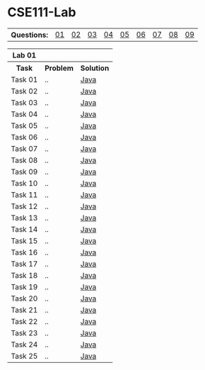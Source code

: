 # CSE111-Lab
<table>
  <tr>
    <th>Questions: </th>
    <td><a href="https://git.io/JvFcF">01</a></td>
    <td><a href="https://git.io/JvFcA">02</a></td>
    <td><a href="https://git.io/JvFcx">03</a></td>
    <td><a href="https://git.io/JvFCf">04</a></td>
    <td><a href="https://git.io/JvFCJ">05</a></td>
    <td><a href="https://git.io/JvFCk">06</a></td>
    <td><a href="https://git.io/JvFCL">07</a></td>
    <td><a href="https://git.io/JvFCt">08</a></td>
    <td><a href="https://git.io/JvFCO">09</a></td>
   </tr>
</table>

<table>
<tr><th>Lab 01</th></tr>
<tr>
  <th>Task</th><th>Problem</th><th>Solution</th>
    <tr><td>Task 01</td><td>..</td><td><a href="https://git.io/JvFcF">Java</a></td></tr>
    <tr><td>Task 02</td><td>..</td><td><a href="https://git.io/JvFcF">Java</a></td></tr>
    <tr><td>Task 03</td><td>..</td><td><a href="https://git.io/JvFcF">Java</a></td></tr>
    <tr><td>Task 04</td><td>..</td><td><a href="https://git.io/JvFcF">Java</a></td></tr>
    <tr><td>Task 05</td><td>..</td><td><a href="https://git.io/JvFcF">Java</a></td></tr>
    <tr><td>Task 06</td><td>..</td><td><a href="https://git.io/JvFcF">Java</a></td></tr>
    <tr><td>Task 07</td><td>..</td><td><a href="https://git.io/JvFcF">Java</a></td></tr>
    <tr><td>Task 08</td><td>..</td><td><a href="https://git.io/JvFcF">Java</a></td></tr>
    <tr><td>Task 09</td><td>..</td><td><a href="https://git.io/JvFcF">Java</a></td></tr>
    <tr><td>Task 10</td><td>..</td><td><a href="https://git.io/JvFcF">Java</a></td></tr>
    <tr><td>Task 11</td><td>..</td><td><a href="https://git.io/JvFcF">Java</a></td></tr>
    <tr><td>Task 12</td><td>..</td><td><a href="https://git.io/JvFcF">Java</a></td></tr>
    <tr><td>Task 13</td><td>..</td><td><a href="https://git.io/JvFcF">Java</a></td></tr>
    <tr><td>Task 14</td><td>..</td><td><a href="https://git.io/JvFcF">Java</a></td></tr>
    <tr><td>Task 15</td><td>..</td><td><a href="https://git.io/JvFcF">Java</a></td></tr>
    <tr><td>Task 16</td><td>..</td><td><a href="https://git.io/JvFcF">Java</a></td></tr>
    <tr><td>Task 17</td><td>..</td><td><a href="https://git.io/JvFcF">Java</a></td></tr>
    <tr><td>Task 18</td><td>..</td><td><a href="https://git.io/JvFcF">Java</a></td></tr>
    <tr><td>Task 19</td><td>..</td><td><a href="https://git.io/JvFcF">Java</a></td></tr>
    <tr><td>Task 20</td><td>..</td><td><a href="https://git.io/JvFcF">Java</a></td></tr>
    <tr><td>Task 21</td><td>..</td><td><a href="https://git.io/JvFcF">Java</a></td></tr>
    <tr><td>Task 22</td><td>..</td><td><a href="https://git.io/JvFcF">Java</a></td></tr>
    <tr><td>Task 23</td><td>..</td><td><a href="https://git.io/JvFcF">Java</a></td></tr>
    <tr><td>Task 24</td><td>..</td><td><a href="https://git.io/JvFcF">Java</a></td></tr>
    <tr><td>Task 25</td><td>..</td><td><a href="https://git.io/JvFcF">Java</a></td></tr>
  </tr>
</table>
<!---| Day | []() | [Java]() |--->
